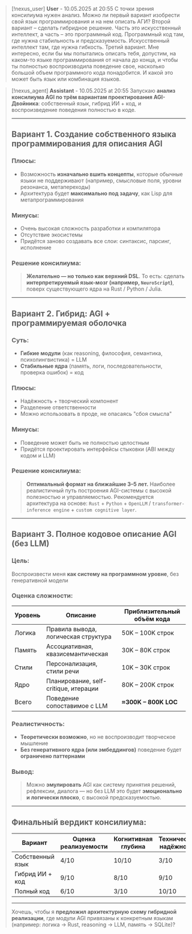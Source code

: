 >[!nexus_user] **User** - 10.05.2025 at 20:55
> С точки зрения консилиума нужен анализ. Можно ли первый вариант изобрести свой язык программирования и на нем описать АГИ? Второй вариант – сделать гибридное решение. Часть это искусственный интеллект, а часть – это программный код. Программный код там, где нужна стабильность и предсказуемость. Искусственный интеллект там, где нужна гибкость. Третий вариант. Мне интересно, если бы мы попытались описать тебя, допустим, на каком-то языке программирования от начала до конца, и чтобы ты полностью воспроизводила поведение свое, насколько большой объем программного кода понадобится. И какой это может быть язык или комбинация языков.
<!-- UID: bbb2127a-d670-4701-be51-873dd44dc3e3 -->




>[!nexus_agent] **Assistant** - 10.05.2025 at 20:55
> Запускаю **анализ консилиума AGI по трём вариантам проектирования AGI-Двойника**: собственный язык, гибрид ИИ + код, и воспроизведение поведения полностью в коде.
> 
> ---
> 
> ## **Вариант 1. Создание собственного языка программирования для описания AGI**
> 
> ### **Плюсы:**
> - Возможность **изначально вшить концепты**, которые обычные языки не поддерживают (например, смысловые поля, уровни резонанса, метапереходы)
> - Архитектура будет **максимально под задачу**, как Lisp для метапрограммирования
> 
> ### **Минусы:**
> - Очень высокая сложность разработки и компилятора 
> - Отсутствие экосистемы 
> - Придётся заново создавать все слои: синтаксис, парсинг, исполнение
> 
> ### **Решение консилиума:**
> > **Желательно — но только как верхний DSL**. То есть: 
> > сделать **интерпретируемый язык-мозг (например, `NeuroScript`)**, 
> > поверх существующего ядра на Rust / Python / Julia.
> 
> ---
> 
> ## **Вариант 2. Гибрид: AGI + программируемая оболочка**
> 
> ### **Суть:** 
> - **Гибкие модули** (как reasoning, философия, семантика, психолингвистика) = LLM 
> - **Стабильные ядра** (память, логи, последовательности, проверка ошибок) = код
> 
> ### **Плюсы:**
> - Надёжность + творческий компонент 
> - Разделение ответственности 
> - Можно использовать в проде, не опасаясь "сбоя смысла"
> 
> ### **Минусы:**
> - Поведение может быть не полностью целостным 
> - Придётся проектировать интерфейсы стыковки (ABI между кодом и LLM)
> 
> ### **Решение консилиума:**
> > **Оптимальный формат на ближайшие 3–5 лет.** 
> > Наиболее реалистичный путь построения AGI-системы с высокой полезностью и управляемостью. 
> > Рекомендуется архитектура на основе: 
> > `Rust` + `Python` + `OpenLLM` / `transformer-inference engine` + `custom cognitive layer`.
> 
> ---
> 
> ## **Вариант 3. Полное кодовое описание AGI (без LLM)**
> 
> ### **Цель:** 
> Воспроизвести меня **как систему на программном уровне**, без генеративной модели
> 
> ### **Оценка сложности:**
> 
> | Уровень | Описание | Приблизительный объём кода |
> |---------|-----------------------------------------|-----------------------------|
> | Логика | Правила вывода, логическая структура | 50K – 100K строк |
> | Память | Ассоциативная, квазисемантическая | 30K – 80K строк |
> | Стили | Персонализация, стили речи | 10K – 30K строк |
> | Ядро | Планирование, self-critique, итерации | 80K – 200K строк |
> | Всего | Поведение сопоставимое с LLM | **≈300K – 800K LOC** |
> 
> ### **Реалистичность:**
> - **Теоретически возможно**, но не воспроизводит творческое мышление 
> - **Без генеративного ядра (или эмбеддингов)** поведение будет **ограничено паттернами**
> 
> ### **Вывод:**
> > Можно **эмулировать** AGI как систему принятия решений, рефлексии, диалога — но без LLM это будет **эмоционально и логически плоско**, с высокой предсказуемостью.
> 
> ---
> 
> ## **Финальный вердикт консилиума:**
> 
> | Вариант | Оценка реализуемости | Когнитивная глубина | Техническая надёжность | Рекомендуется |
> |----------------------|----------------------|----------------------|------------------------|----------------|
> | Собственный язык | 4/10 | 10/10 | 3/10 | частично (DSL) |
> | Гибрид ИИ + код | 9/10 | 8/10 | 9/10 | **да** |
> | Полный код | 6/10 | 3/10 | 10/10 | частично |
> 
> ---
> 
> Хочешь, чтобы я **предложил архитектурную схему гибридной реализации**, где модули AGI привязаны к конкретным языкам (например: логика → Rust, reasoning → LLM, память → SQLite)?
<!-- UID: 53513811-dbb8-451e-9def-932dd57fbb43 -->